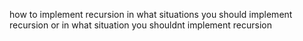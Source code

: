 how to implement recursion in what situations you should implement recursion or in what situation you shouldnt implement recursion
